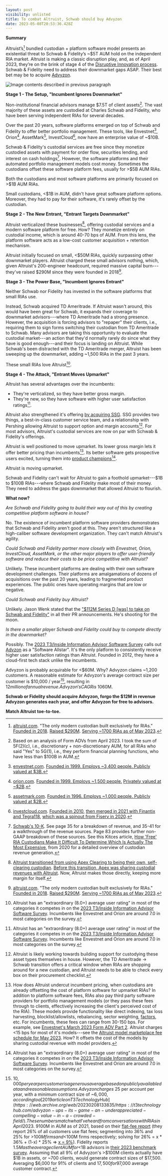 ```yaml
---
layout: post
visibility: unlisted
title: To combat Altruist, Schwab should buy Advyzon
date: 2023-05-08T20:53:36.428Z
---
```


**Summary**

Altruist’s[^1] bundled custodian + platform software model presents an existential threat to Schwab & Fidelity’s ~$5T AUM hold on the independent RIA market. Altruist is making a classic disruption play, and, as of April 2023, they’re on the brink of stage 4 of the [Disruptive Innovation process](https://online.hbs.edu/blog/post/4-keys-to-understanding-clayton-christensens-theory-of-disruptive-innovation). Schwab & Fidelity need to address their downmarket gaps ASAP. Their best bet may be to acquire [Advyzon](https://www.advyzon.com/main/index.html).

![Image contents described in previous paragraph](disruptive_innovation_process_altruist.png)

**Stage 1 - The Setup, "Incumbent Ignores Downmarket"**

Non-institutional financial advisors manage $7.5T of client assets[^2]. The vast majority of these assets are custodied at Charles Schwab and Fidelity, who have been serving independent RIAs for several decades.

Over the past 20 years, software platforms emerged on top of Schwab and Fidelity to offer better portfolio management. These tools, like Envestnet[^3], Orion[^4], AssetMark[^5], InvestCloud[^6], now have an enterprise value of ~$10B.

Schwab & Fidelity's custodial services are free since they monetize custodied assets with payment for order flow, securities lending, and interest on cash holdings[^7]. However, the software platforms and their automated portfolio management models cost money. Sometimes the custodians offset these software platform fees, usually for >$5B AUM RIAs.

Both the custodians and most software platforms are primarily focused on >$1B AUM RIAs.

Small custodians, <$1B in AUM, didn't have great software platform options. Moreover, they had to pay for their software, it's rarely offset by the custodian.

**Stage 2 - The New Entrant, "Entrant Targets Downmarket"**

Altruist verticalized these businesses[^8], offering custodial services and a modern software platform for free. How? They monetize entirely on custodial income, which is around 40-70 bps of AUM. From this lens, the platform software acts as a low-cost customer acquisition + retention mechanism.

Altruist initially focused on small, <$50M RIAs, quickly surpassing other downmarket players. Altruist charged these small advisors nothing, which, given Altruist's 200-engineer headcount, required massive capital burn---they've raised $290M since they were founded in 2018[^1].

**Stage 3 - The Power Base, "Incumbent Ignores Entrant"**

Neither Schwab nor Fidelity has invested in the software platforms that small RIAs use.

Instead, Schwab acquired TD Ameritrade. If Altruist wasn't around, this would have been great for Schwab, it expands their coverage to downmarket advisors---where TD Ameritrade had a strong presence. However, the acquisition is forcing advisors to "repaper" their clients, i.e., requiring them to sign forms switching their custodian from TD Ameritrade to Schwab. Many advisors are taking this opportunity to evaluate the custodial market---an action that they'd normally rarely do since what they have is good enough---and their focus is landing on Altruist. While Schwab's been distracted with the TD Ameritrade merger, Altruist has been sweeping up the downmarket, adding ~1,500 RIAs in the past 3 years.

These small RIAs love Altruist[^9].

**Stage 4 - The Attack, "Entrant Moves Upmarket"**

Altruist has several advantages over the incumbents:

-   They're verticalized, so they have better gross margin.
-   They're new, so they have software with higher user satisfaction ratings[^9].

Altruist also strengthened it's offering [by acquiring SSG](https://www.wealthmanagement.com/technology/altruist-acquires-ria-custodial-platform-shareholders-service-group). SSG provides two things, a best-in-class customer service team, and a relationship with Pershing allowing Altruist to support option and margin accounts[^10]. For most advisors, Altruist's custodial services are now on par with Schwab & Fidelity's offerings.

Altruist is well positioned to move upmarket. Its lower gross margin lets it offer better pricing than incumbents[^11]. Its better software gets prospective users excited, turning them into [product champions](https://aws.amazon.com/blogs/startups/finding-your-internal-champion-startup-founder-sales-series-part-9/)[^9].

Altruist is moving upmarket.

Schwab and Fidelity can't wait for Altruist to gain a foothold upmarket---$1B to $100B RIAs---where Schwab and Fidelity make most of their money. They need to address the gaps downmarket that allowed Altruist to flourish.

**What now?**

*Are Schwab and Fidelity going to build their way out of this by creating competitive platform software in house?*

No. The existence of incumbent platform software providers demonstrates that Schwab and Fidelity aren't good at this. They aren't structured like a high-caliber software development organization. They can't match Altruist's agility.

*Could Schwab and Fidelity partner more closely with Envestnet, Orion, InvestCloud, AssetMark, or the other major players to offer user-friendly software and reduce their costs to be price competitive with Altruist?*

Unlikely. These incumbent platforms are dealing with their own software development challenges. Their platforms are amalgamations of dozens of acquisitions over the past 20 years, leading to fragmented product experiences. The public ones have operating margins that are low or negative.

*Could Schwab and Fidelity buy Altruist?*

Unlikely. Jason Wenk stated that the ["$112M Series D [was] to take on Schwab and Fidelity"](https://www.businesswire.com/news/home/20230412005541/en/Altruist-raises-112M-Series-D-to-take-on-Schwab-and-Fidelity-in-128-trillion-RIA-market) in all their PR announcements. He's shooting for the moon.

*Is there a smaller player Schwab and Fidelity could buy to compete directly in the downmarket?*

Possibly. The [2023 T3/Inside Information Advisor Software Survey](https://t3technologyhub.com/wp-content/uploads/2023/03/2023-T3-and-Inside-Information-Software-Survey.pdf) calls out [Advzon](https://www.advyzon.com/) as a "Software Allstar". It's the only platform to consistently receive higher user satisfaction ratings than Altruist. Founded in 2012, they have a cloud-first tech stack unlike the incumbents.

Advyzon is probably acquirable for <$60M. Why? Advyzon claims ~1,200 customers. A reasonable estimate for Advyzon's average contract size per customer is $10,000 / year[^12], resulting in $12 million of annual revenue. Advyzon's CAGR is ~10%[^13], placing them in a [startup valuation bucket of 1-5x revenue](https://web.archive.org/web/20230208203015/https://microcap.co/startup-valuation-revenue-multiple/). Outside investors would probably value them at <$60M.

**Schwab or Fidelity should acquire Advyzon, forgo the $12M in revenue Advyzon generates each year, and offer Advyzon for free to advisors.**

**Match Altruist toe-to-toe.**

[^1]: [altruist.com](https://altruist.com/). "The only modern custodian built exclusively for RIAs." [Founded in 2018](https://www.crunchbase.com/organization/altruist-corp). [Raised $290M](https://grow.altruist.com/announcing-112m-series-d). [Serving ~1700 RIAs as of May 2023](https://web.archive.org/web/20230509212149/https://altruist.com/altruist-vs-legacy-custodians/).

[^2]: Based on an analysis of Form ADVs from April 2023. I took the sum of 5F(2)(c), i.e., discretionary + non-discretionary AUM, for all RIAs who said "Yes" to 5G(1), i.e., they perform financial planning functions, who have less than $100B in AUM.

[^3]: [envestnet.com](http://envestnet.com). [Founded in 1999. Employs ~3,400 people. Publicly valued at $3B.](https://www.google.com/finance/quote/ENV:NYSE?sa=X&ved=2ahUKEwiNppKCh_v-AhXpD1kFHVyjBosQ3ecFegQIOxAY)

[^4]: [orion.com](http://orion.com). [Founded in 1999. Employs ~1,500 people.](https://pitchbook.com/profiles/company/107982-55) [Privately valued at ~$2B](https://orion.com/advisor-tech).

[^5]: [assetmark.com](http://assetmark.com). [Founded in 1996. Employs ~1,000 people. Publicly valued at $2B.](https://www.google.com/finance/quote/AMK:NYSE)

[^6]: [investcloud.com](http://investcloud.com). [Founded in 2010](https://www.linkedin.com/in/johnwise2/), [then merged in 2021 with Finantix and Tegra118](https://riabiz.com/a/2021/2/12/investcloud-long-tagged-an-envestnet-killer-sold-at-1-billion-valuation-level-gets-added-to-tegra118-but-some-say-not-so-fast), [which was a spinout from Fiserv in 2020](https://www.wealthmanagement.com/technology/motive-partners-closes-fiserv-deal).

[^7]: [Schwab's 10-K](https://content.schwab.com/web/retail/public/about-schwab/SEC_Form10k_2022.pdf). See page 35 for a breakdown of revenue, and 35-41 for a walkthrough of the revenue sources. Page 83 provides further non-GAAP breakdown of these sources. See this Kitces article, [How 'Free' RIA Custodians Make It Difficult To Determine Which Is Actually The Most Expensive](https://www.kitces.com/blog/yang-xu-tradingfront-ria-custodian-commission-free-trading-net-interest-margin-income-cash-sweep-bank/), from 2020 for a detailed overview of custodian revenue generation.

[^8]: [Altruist transitioned from using Apex Clearing to being their own, self-clearing custodian](https://grow.altruist.com/the-next-chapter-of-altruist). [Before this transition, Apex was sharing custodial revenues with Altruist](https://news.altruist.com/altruist-joins-forces-with-apex-clearing-to-offer-advisors-frictionless-investing-experience). Now, Altruist makes those directly, keeping more margin for itself.

[^9]: Altruist has an "extraordinary (8.0+) average user rating" in most of the categories it competes in on the [2023 T3/Inside Information Advisor Software Survey](https://t3technologyhub.com/wp-content/uploads/2023/03/2023-T3-and-Inside-Information-Software-Survey.pdf). Incumbents like Envestnet and Orion are around 7.0 in most categories on the survey.

[^10]: Altruist is likely working towards building support for custodying these asset types themselves in house. However, the TD Ameritrade → Schwab transition offers a critical window when RIAs are shopping around for a new custodian, and Altruist needs to be able to check every box on their procurement checklist.

[^11]: How does Altruist undercut incumbent pricing, when custodians are already offsetting the cost of platform software for upmarket RIAs? In addition to platform software fees, RIAs also pay third party software providers for portfolio management models (or they pass these fees through to clients, effectively increasing the client's perceived cost of the RIA). These models provide functionality like direct indexing, tax loss harvesting, blocklist/allowlists, rebalancing, sector weighting, [factors](https://www.investopedia.com/terms/f/factor-investing.asp), etc. For incumbents, these fees can range from 30-150 bps. For example, see [Envestnet's March 2023 Form ADV Part 2](https://web.archive.org/web/20230304063909/https://www.envestnet.com/sites/default/files/2022-12/EAM-ADV-Part2A-Appendix.pdf). Altruist charges <15 bps for most of it's models---see the [Altruist model marketplace fee schedule for May 2023](https://web.archive.org/web/20230518204608/https://altruist.com/m/Altruist-LLC-Fee-Schedule-2023.05.15.pdf). How? It offsets the cost of the models by sharing custodial revenue with model providers.

[^12]: $10,000 per year per customer is a generous average based on publicly available data and reasonable assumptions. Advyzon charges ~$25 per account per year, with a minimum contract size of ~$6,000, according to a [2019 article on T3 Technology Hub](https://web.archive.org/web/20230208133835/https://t3technologyhub.com/advyzon-ups-its-game-an-underappreciated-compelling-value-in-a-crowded-field/). These numbers match what I've heard from conversations with RIAs in April 2023. ~9% of Advyzon's customers have >$100M in AUM as of 2021, based on their [flat-fee report](https://web.archive.org/web/20230518221250/https://engage.advyzon.com/hubfs/Advyzon%20White%20Paper%20Whats%20Fee-sible%3F.pdf) (they report 26% of all customers use flat fees; segmenting into 36% and 25% for >$100M firms and <$100M firms respectively; solving for 26% = x * 36% + (1-x) * 25% ⇒ [x = 9%](https://www.wolframalpha.com/input?i=26%3D%28x%29*36%2B%281-x%29*25)). Fidelity reports $1.5M as the average client AUM for <$1B advisors in [their 2023 benchmark survey](https://web.archive.org/web/20230518222221/https://clearingcustody.fidelity.com/app/proxy/content?literatureURL=/9907134.PDF). Assuming that all 9% of Advyzon's >$100M clients actually have $1B in assets, or ~700 clients, would generate contract sizes of $17,500. Averaging $6,000 for 91% of clients and $17,500 for 9% of clients results in a ~$7,000 average customer contract.

[^13]: [In 2021 Advyzon passed 1,000 customers. In 2023, Advyzon claimed 1,200 customers.](https://web.archive.org/web/20230518232359/https://www.advyzon.com/main/index.html) This is a compounded annual growth rate of [9.5%](https://www.wolframalpha.com/input?i=%28%28%281200%2F1000%29%5E%281%2F2%29%29-1%29*100).